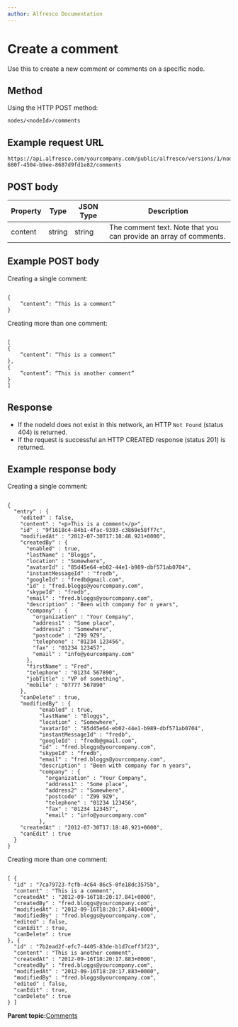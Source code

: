 ```yaml
---
author: Alfresco Documentation
---
```


# Create a comment

Use this to create a new comment or comments on a specific node.

## Method

Using the HTTP POST method:

```
nodes/<nodeId>/comments
```

## Example request URL

```
https://api.alfresco.com/yourcompany.com/public/alfresco/versions/1/nodes/159d7f5d-680f-4504-b9ee-8687d9fd1e82/comments
```

## POST body

|Property|Type|JSON Type|Description|
|--------|----|---------|-----------|
|content|string|string|The comment text. Note that you can provide an array of comments.|

## Example POST body

Creating a single comment:

```

{
    “content”: “This is a comment”
}
```

Creating more than one comment:

```

[
{
    “content”: “This is a comment”
},
{
    “content”: “This is another comment”
}
]
```

## Response

-   If the nodeId does not exist in this network, an HTTP `Not Found` \(status 404\) is returned.
-   If the request is successful an HTTP CREATED response \(status 201\) is returned.

## Example response body

Creating a single comment:

```

{
  "entry" : {
    "edited" : false,
    "content" : "<p>This is a comment</p>",
    "id" : "9f1618c4-84b1-4fac-9393-c3869e58ff7c",
    "modifiedAt" : "2012-07-30T17:18:48.921+0000",
    "createdBy" : {
      "enabled" : true,
      "lastName" : "Bloggs",
      "location" : "Somewhere",
      "avatarId" : "85d45e64-eb02-44e1-b989-dbf571ab0704",
      "instantMessageId" : "fredb",
      "googleId" : "fredb@gmail.com",
      "id" : "fred.bloggs@yourcompany.com",
      "skypeId" : "fredb",
      "email" : "fred.bloggs@yourcompany.com",
      "description" : "Been with company for n years",
      "company" : {
        "organization" : "Your Company",
        "address1" : "Some place",
        "address2" : "Somewhere",
        "postcode" : "Z99 9Z9",
        "telephone" : "01234 123456",
        "fax" : "01234 123457",
        "email" : "info@yourcompany.com"
      },
      "firstName" : "Fred",
      "telephone" : "01234 567890",
      "jobTitle" : "VP of something",
      "mobile" : "07777 567890"
    },
    "canDelete" : true,
    "modifiedBy" : {
          "enabled" : true,
          "lastName" : "Bloggs",
          "location" : "Somewhere",
          "avatarId" : "85d45e64-eb02-44e1-b989-dbf571ab0704",
          "instantMessageId" : "fredb",
          "googleId" : "fredb@gmail.com",
          "id" : "fred.bloggs@yourcompany.com",
          "skypeId" : "fredb",
          "email" : "fred.bloggs@yourcompany.com",
          "description" : "Been with company for n years",
          "company" : {
            "organization" : "Your Company",
            "address1" : "Some place",
            "address2" : "Somewhere",
            "postcode" : "Z99 9Z9",
            "telephone" : "01234 123456",
            "fax" : "01234 123457",
            "email" : "info@yourcompany.com"
          },
    "createdAt" : "2012-07-30T17:18:48.921+0000",
    "canEdit" : true
  }
}
```

Creating more than one comment:

```

[ {
  "id" : "7ca79723-fcfb-4c64-86c5-0fe18dc3575b",
  "content" : "This is a comment",
  "createdAt" : "2012-09-16T18:20:17.841+0000",
  "createdBy" : "fred.bloggs@yourcompany.com",
  "modifiedAt" : "2012-09-16T18:20:17.841+0000",
  "modifiedBy" : "fred.bloggs@yourcompany.com",
  "edited" : false,
  "canEdit" : true,
  "canDelete" : true
}, {
  "id" : "7b2ead2f-efc7-4405-83de-b1d7ceff3f23",
  "content" : "This is another comment",
  "createdAt" : "2012-09-16T18:20:17.883+0000",
  "createdBy" : "fred.bloggs@yourcompany.com",
  "modifiedAt" : "2012-09-16T18:20:17.883+0000",
  "modifiedBy" : "fred.bloggs@yourcompany.com",
  "edited" : false,
  "canEdit" : true,
  "canDelete" : true
} ]
```

**Parent topic:**[Comments](../../../pra/1/concepts/pra-nodes-comments.md)

